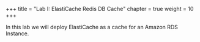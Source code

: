 +++
title = "Lab I: ElastiCache Redis DB Cache"
chapter = true
weight = 10
+++



In this lab we will deploy ElastiCache as a cache for an Amazon RDS Instance.